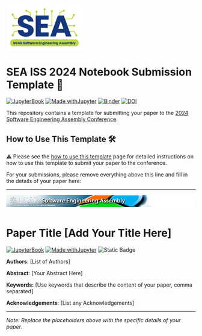 <img src="assets/2024_SEA_Logo2.png" width="40%" align="center">

# SEA ISS 2024 Notebook Submission Template 📓

[![JupyterBook](https://github.com/UCAR-SEA/SEA-ISS-Template/actions/workflows/deploy.yml/badge.svg)](https://github.com/UCAR-SEA/SEA-ISS-Template/actions/workflows/deploy.yml)
[![Made withJupyter](https://img.shields.io/badge/Made%20with-Jupyter-green?style=flat-square&logo=Jupyter&color=green)](https://jupyter.org/try)
[![Binder](https://mybinder.org/badge_logo.svg)](https://mybinder.org/v2/gh/UCAR-SEA/SEA-ISS-Template/main?labpath=notebooks)
[![DOI](https://zenodo.org/badge/739166874.svg?style=flat-square)](https://zenodo.org/doi/10.5281/zenodo.10499040)

This repository contains a template for submitting your paper to the [2024 Software Engineering Assembly Conference](https://sea.ucar.edu/event/sea-2024).

## How to Use This Template 🛠️

⚠️ Please see the [how to use this template](https://ucar-sea.github.io/SEA-ISS-Template/submission-guidelines.html) page for detailed instructions on how to use this template to submit your paper to the conference.

For your submissions, please remove everything above this line and fill in the details of your paper here:

-----------------
![SEA 2024 Logo](assets/logo_3.png)


# Paper Title [Add Your Title Here]
[![JupyterBook](https://github.com/UCAR-SEA/SEA-ISS-Template/actions/workflows/deploy.yml/badge.svg)](https://github.com/UCAR-SEA/SEA-ISS-Template/actions/workflows/deploy.yml)
[![Made withJupyter](https://img.shields.io/badge/Made%20with-Jupyter-green?style=flat-square&logo=Jupyter&color=green)](https://jupyter.org/try)
![Static Badge](https://img.shields.io/badge/DOI-10.XXXXX%2Fnnnnn-blue)

**Authors**: [List of Authors]

**Abstract**: [Your Abstract Here]

**Keywords:** [Use keywords that describe the content of your paper, comma separated]


**Acknowledgements**: [List any Acknowledgements]

---

*Note: Replace the placeholders above with the specific details of your paper.*
  

